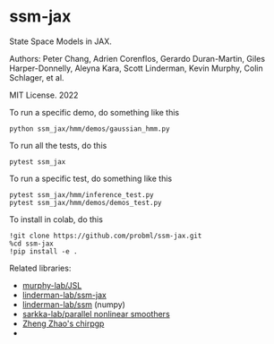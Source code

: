 # ssm-jax

State Space Models in JAX.


Authors: Peter Chang, Adrien Corenflos, Gerardo Duran-Martin,  Giles Harper-Donnelly, Aleyna Kara, Scott Linderman,  Kevin Murphy, Colin Schlager, et al.

MIT License. 2022

To run a specific demo, do something like this
```
python ssm_jax/hmm/demos/gaussian_hmm.py 
```

To run all the tests, do this
```
pytest ssm_jax
```
To run a specific test, do something like this
```
pytest ssm_jax/hmm/inference_test.py
pytest ssm_jax/hmm/demos/demos_test.py 
```

To install in colab, do this
```
!git clone https://github.com/probml/ssm-jax.git
%cd ssm-jax
!pip install -e .
```

Related libraries:

- [murphy-lab/JSL](https://github.com/probml/JSL) 
- [linderman-lab/ssm-jax](https://github.com/lindermanlab/ssm-jax)
- [linderman-lab/ssm](https://github.com/lindermanlab/ssm) (numpy)
- [sarkka-lab/parallel nonlinear smoothers](https://github.com/EEA-sensors/parallel-non-linear-gaussian-smoothers) 
- [Zheng Zhao's chirpgp](https://github.com/spdes/chirpgp)
- 

